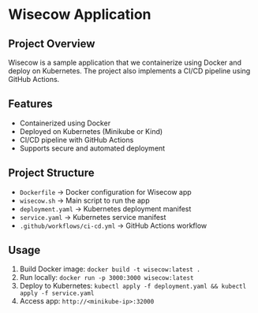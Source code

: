 # Wisecow Application

## Project Overview
Wisecow is a sample application that we containerize using Docker and deploy on Kubernetes. The project also implements a CI/CD pipeline using GitHub Actions.

## Features
- Containerized using Docker
- Deployed on Kubernetes (Minikube or Kind)
- CI/CD pipeline with GitHub Actions
- Supports secure and automated deployment

## Project Structure
- `Dockerfile` → Docker configuration for Wisecow app
- `wisecow.sh` → Main script to run the app
- `deployment.yaml` → Kubernetes deployment manifest
- `service.yaml` → Kubernetes service manifest
- `.github/workflows/ci-cd.yml` → GitHub Actions workflow

## Usage
1. Build Docker image: `docker build -t wisecow:latest .`
2. Run locally: `docker run -p 3000:3000 wisecow:latest`
3. Deploy to Kubernetes: `kubectl apply -f deployment.yaml && kubectl apply -f service.yaml`
4. Access app: `http://<minikube-ip>:32000`
